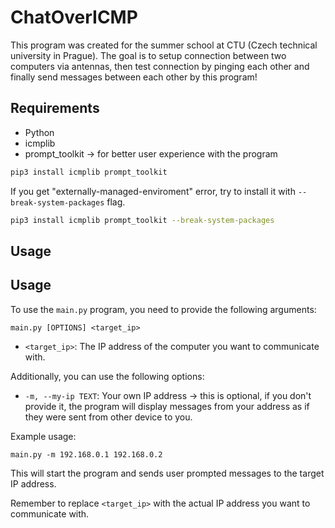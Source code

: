 # ChatOverICMP

This program was created for the summer school at CTU (Czech technical university in Prague). The goal is to setup connection between two computers via antennas, then test connection by pinging each other and finally send messages between each other by this program!

## Requirements

- Python
- icmplib
- prompt_toolkit -> for better user experience with the program

```bash
pip3 install icmplib prompt_toolkit
```

If you get "externally-managed-enviroment" error, try to install it with `--break-system-packages` flag.
```bash
pip3 install icmplib prompt_toolkit --break-system-packages
```

## Usage

## Usage

To use the `main.py` program, you need to provide the following arguments:

```
main.py [OPTIONS] <target_ip>
```

- `<target_ip>`: The IP address of the computer you want to communicate with.

Additionally, you can use the following options:

- `-m, --my-ip TEXT`: Your own IP address -> this is optional, if you don't provide it, the program will display messages from your address as if they were sent from other device to you.

Example usage:

```
main.py -m 192.168.0.1 192.168.0.2
```

This will start the program and sends user prompted messages to the target IP address.

Remember to replace `<target_ip>` with the actual IP address you want to communicate with.